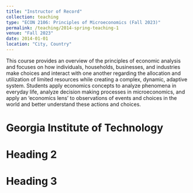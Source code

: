 ```yaml
---
title: "Instructor of Record"
collection: teaching
type: "ECON 2106: Principles of Microeconomics (Fall 2023)"
permalink: /teaching/2014-spring-teaching-1
venue: "Fall 2023"
date: 2014-01-01
location: "City, Country"
---
```


This course provides an overview of the principles of economic analysis and focuses on how individuals, households, businesses, and industries make choices and interact with one another regarding the allocation and utilization of limited resources while creating a complex, dynamic, adaptive system. Students apply economics concepts to analyze phenomena in everyday life, analyze decision making processes in microeconomics, and apply an ‘economics lens’ to observations of events and choices in the world and better understand these actions and choices. 

Georgia Institute of Technology 
======

Heading 2
======

Heading 3
======

